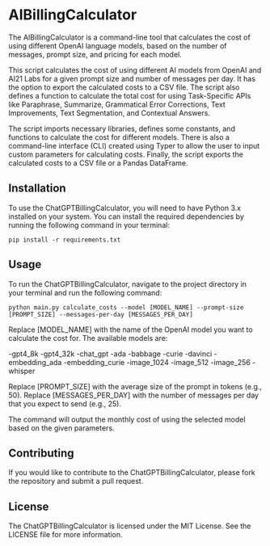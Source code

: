 # AIBillingCalculator
The AIBillingCalculator is a command-line tool that calculates the cost of using different OpenAI language models, based on the number of messages, prompt size, and pricing for each model.

This script calculates the cost of using different AI models from OpenAI and AI21 Labs for a given prompt size and number of messages per day. It has the option to export the calculated costs to a CSV file. The script also defines a function to calculate the total cost for using Task-Specific APIs like Paraphrase, Summarize, Grammatical Error Corrections, Text Improvements, Text Segmentation, and Contextual Answers.

The script imports necessary libraries, defines some constants, and functions to calculate the cost for different models. There is also a command-line interface (CLI) created using Typer to allow the user to input custom parameters for calculating costs. Finally, the script exports the calculated costs to a CSV file or a Pandas DataFrame.

## Installation
To use the ChatGPTBillingCalculator, you will need to have Python 3.x installed on your system. You can install the required dependencies by running the following command in your terminal:

```shell
pip install -r requirements.txt
```

## Usage
To run the ChatGPTBillingCalculator, navigate to the project directory in your terminal and run the following command:

```shell
python main.py calculate_costs --model [MODEL_NAME] --prompt-size [PROMPT_SIZE] --messages-per-day [MESSAGES_PER_DAY]
```

Replace [MODEL_NAME] with the name of the OpenAI model you want to calculate the cost for. The available models are:

-gpt4_8k
-gpt4_32k
-chat_gpt
-ada
-babbage
-curie
-davinci
-embedding_ada
-embedding_curie
-image_1024
-image_512
-image_256
-whisper

Replace [PROMPT_SIZE] with the average size of the prompt in tokens (e.g., 50). Replace [MESSAGES_PER_DAY] with the number of messages per day that you expect to send (e.g., 25).

The command will output the monthly cost of using the selected model based on the given parameters.

## Contributing
If you would like to contribute to the ChatGPTBillingCalculator, please fork the repository and submit a pull request.

## License
The ChatGPTBillingCalculator is licensed under the MIT License. See the LICENSE file for more information.
